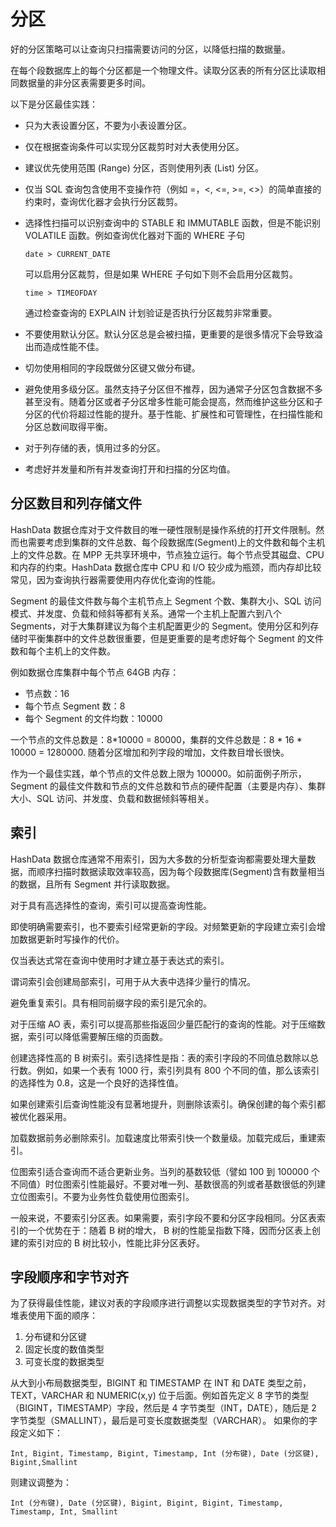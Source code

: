
# 分区
好的分区策略可以让查询只扫描需要访问的分区，以降低扫描的数据量。

在每个段数据库上的每个分区都是一个物理文件。读取分区表的所有分区比读取相同数据量的非分区表需要更多时间。

以下是分区最佳实践：

* 只为大表设置分区，不要为小表设置分区。
* 仅在根据查询条件可以实现分区裁剪时对大表使用分区。
* 建议优先使用范围 (Range) 分区，否则使用列表 (List) 分区。
* 仅当 SQL 查询包含使用不变操作符（例如 =，<, <=, >=, <>）的简单直接的约束时，查询优化器才会执行分区裁剪。
* 选择性扫描可以识别查询中的 STABLE 和 IMMUTABLE 函数，但是不能识别 VOLATILE 函数。例如查询优化器对下面的 WHERE 子句

	```
	date > CURRENT_DATE
	```
	可以启用分区裁剪，但是如果 WHERE 子句如下则不会启用分区裁剪。

	```
	time > TIMEOFDAY
	```
	通过检查查询的 EXPLAIN 计划验证是否执行分区裁剪非常重要。

* 不要使用默认分区。默认分区总是会被扫描，更重要的是很多情况下会导致溢出而造成性能不佳。
* 切勿使用相同的字段既做分区键又做分布键。
* 避免使用多级分区。虽然支持子分区但不推荐，因为通常子分区包含数据不多甚至没有。随着分区或者子分区增多性能可能会提高，然而维护这些分区和子分区的代价将超过性能的提升。基于性能、扩展性和可管理性，在扫描性能和分区总数间取得平衡。
* 对于列存储的表，慎用过多的分区。
* 考虑好并发量和所有并发查询打开和扫描的分区均值。

## 分区数目和列存储文件

HashData 数据仓库对于文件数目的唯一硬性限制是操作系统的打开文件限制。然而也需要考虑到集群的文件总数、每个段数据库(Segment)上的文件数和每个主机上的文件总数。在 MPP 无共享环境中，节点独立运行。每个节点受其磁盘、CPU 和内存的约束。HashData 数据仓库中 CPU 和 I/O 较少成为瓶颈，而内存却比较常见，因为查询执行器需要使用内存优化查询的性能。

Segment 的最佳文件数与每个主机节点上 Segment 个数、集群大小、SQL 访问模式、并发度、负载和倾斜等都有关系。通常一个主机上配置六到八个 Segments，对于大集群建议为每个主机配置更少的 Segment。使用分区和列存储时平衡集群中的文件总数很重要，但是更重要的是考虑好每个 Segment 的文件数和每个主机上的文件数。

例如数据仓库集群中每个节点 64GB 内存：

* 节点数：16
* 每个节点 Segment 数：8
* 每个 Segment 的文件均数：10000

一个节点的文件总数是：8*10000 = 80000，集群的文件总数是：8 * 16 * 10000 = 1280000. 随着分区增加和列字段的增加，文件数目增长很快。

作为一个最佳实践，单个节点的文件总数上限为 100000。如前面例子所示，Segment 的最佳文件数和节点的文件总数和节点的硬件配置（主要是内存）、集群大小、SQL 访问、并发度、负载和数据倾斜等相关。

## 索引

HashData 数据仓库通常不用索引，因为大多数的分析型查询都需要处理大量数据，而顺序扫描时数据读取效率较高，因为每个段数据库(Segment)含有数量相当的数据，且所有 Segment 并行读取数据。

对于具有高选择性的查询，索引可以提高查询性能。

即使明确需要索引，也不要索引经常更新的字段。对频繁更新的字段建立索引会增加数据更新时写操作的代价。

仅当表达式常在查询中使用时才建立基于表达式的索引。

谓词索引会创建局部索引，可用于从大表中选择少量行的情况。

避免重复索引。具有相同前缀字段的索引是冗余的。

对于压缩 AO 表，索引可以提高那些指返回少量匹配行的查询的性能。对于压缩数据，索引可以降低需要解压缩的页面数。

创建选择性高的 B 树索引。索引选择性是指：表的索引字段的不同值总数除以总行数。例如，如果一个表有 1000 行，索引列具有 800 个不同的值，那么该索引的选择性为 0.8，这是一个良好的选择性值。

如果创建索引后查询性能没有显著地提升，则删除该索引。确保创建的每个索引都被优化器采用。

加载数据前务必删除索引。加载速度比带索引快一个数量级。加载完成后，重建索引。

位图索引适合查询而不适合更新业务。当列的基数较低（譬如 100 到 100000 个不同值）时位图索引性能最好。不要对唯一列、基数很高的列或者基数很低的列建立位图索引。不要为业务性负载使用位图索引。

一般来说，不要索引分区表。如果需要，索引字段不要和分区字段相同。分区表索引的一个优势在于：随着 B 树的增大， B 树的性能呈指数下降，因而分区表上创建的索引对应的 B 树比较小，性能比非分区表好。

## 字段顺序和字节对齐
为了获得最佳性能，建议对表的字段顺序进行调整以实现数据类型的字节对齐。对堆表使用下面的顺序：

1. 分布键和分区键
1. 固定长度的数值类型
1. 可变长度的数据类型

从大到小布局数据类型，BIGINT 和 TIMESTAMP 在 INT 和 DATE 类型之前，TEXT，VARCHAR 和 NUMERIC(x,y) 位于后面。例如首先定义 8 字节的类型（BIGINT，TIMESTAMP）字段，然后是 4 字节类型（INT，DATE），随后是 2 字节类型（SMALLINT），最后是可变长度数据类型（VARCHAR）。 如果你的字段定义如下：

```
Int, Bigint, Timestamp, Bigint, Timestamp, Int (分布键), Date (分区键), Bigint,Smallint
```
则建议调整为：

```
Int (分布键), Date (分区键), Bigint, Bigint, Bigint, Timestamp, Timestamp, Int, Smallint
```